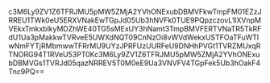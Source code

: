 c3M6Ly9ZV1Z6TFRJMU5pMW5ZMjA2YVhONExubDBMVFkwTmpFM01EZzJRREU1TWk0eU5ERXVNakEwTGpJd05Ub3hNVFk0TUE9PQpzczovL1lXVnpMVEkxTmkxblkyMDZhWE40TG5sMExUY3hNamt3TmpBMVFERTVNaTR5TkRFdU1Ua3pMakkwTVRveE5UWXdNQT09CnNzOi8vWVdWekxUSTFOaTFuWTIwNmFYTjRMbmwwTFRrMU9UYzJPRFUzUURFeU9DNHhPVGt1TVRZMUxqRTNORG94T1RVeU53PT0Kc3M6Ly9ZV1Z6TFRJMU5pMW5ZMjA2YVhONExubDBMVGs1TVRJd05qazNRREV5T0M0eE9Ua3VNVFV4TGpFek5Ub3hOakF4Tnc9PQ==